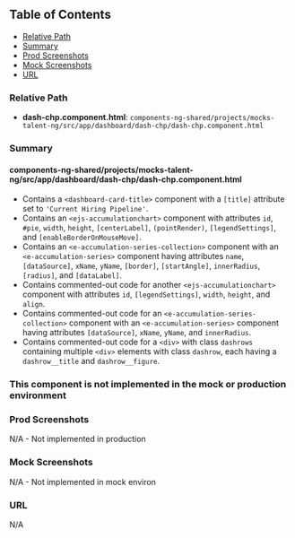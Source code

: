 ## Table of Contents

-   [Relative Path](#relative-path)
-   [Summary](#summary)
-   [Prod Screenshots](#prod-screenshots)
-   [Mock Screenshots](#mock-screenshots)
-   [URL](#url)

### Relative Path

-   **dash-chp.component.html**: `components-ng-shared/projects/mocks-talent-ng/src/app/dashboard/dash-chp/dash-chp.component.html`

### Summary

#### components-ng-shared/projects/mocks-talent-ng/src/app/dashboard/dash-chp/dash-chp.component.html

-   Contains a `<dashboard-card-title>` component with a `[title]` attribute set to `'Current Hiring Pipeline'`.
-   Contains an `<ejs-accumulationchart>` component with attributes `id`, `#pie`, `width`, `height`, `[centerLabel]`, `(pointRender)`, `[legendSettings]`, and `[enableBorderOnMouseMove]`.
-   Contains an `<e-accumulation-series-collection>` component with an `<e-accumulation-series>` component having attributes `name`, `[dataSource]`, `xName`, `yName`, `[border]`, `[startAngle]`, `innerRadius`, `[radius]`, and `[dataLabel]`.
-   Contains commented-out code for another `<ejs-accumulationchart>` component with attributes `id`, `[legendSettings]`, `width`, `height`, and `align`.
-   Contains commented-out code for an `<e-accumulation-series-collection>` component with an `<e-accumulation-series>` component having attributes `[dataSource]`, `xName`, `yName`, and `innerRadius`.
-   Contains commented-out code for a `<div>` with class `dashrows` containing multiple `<div>` elements with class `dashrow`, each having a `dashrow__title` and `dashrow__figure`.

### This component is not implemented in the mock or production environment

### Prod Screenshots

N/A - Not implemented in production

### Mock Screenshots

N/A - Not implemented in mock environ

### URL

N/A
